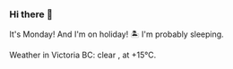 ### Hi there :wave:

It's Monday! And I'm on holiday! :desert_island: I'm probably sleeping.

Weather in Victoria BC: clear , at +15°C.
